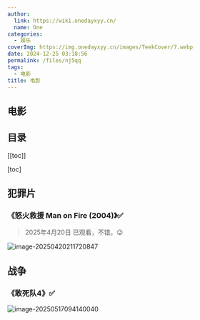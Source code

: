 ```yaml
---
author:
  link: https://wiki.onedayxyy.cn/
  name: One
categories:
  - 娱乐
coverImg: https://img.onedayxyy.cn/images/TeekCover/7.webp
date: 2024-12-25 03:18:56
permalink: /files/nj5qq
tags:
  - 电影
title: 电影
---
```

## 电影

## 目录

[[toc]]

[toc]

## 犯罪片

### 《怒火救援 Man on Fire (2004)》✅

> 2025年4月20日 已观看，不错。😜

![image-20250420211720847](https://img.onedayxyy.cn/images/image-20250420211720847.png)

## 战争

### 《敢死队4》✅

![image-20250517094140040](https://img.onedayxyy.cn/images/image-20250517094140040.png)

